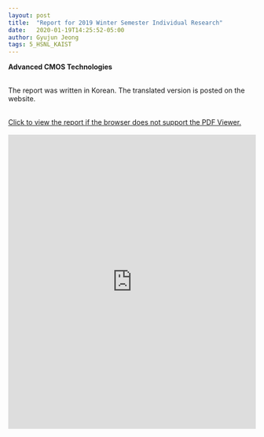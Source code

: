 ```yaml
---
layout: post
title:  "Report for 2019 Winter Semester Individual Research"
date:   2020-01-19T14:25:52-05:00
author: Gyujun Jeong
tags: 5_HSNL_KAIST
---
```


<b> Advanced CMOS Technologies </b><br>
<br>

The report was written in Korean. The translated version is posted on the website.

<br>
<a href="https://drive.google.com/file/d/1M2uJz2HvVgKDhjlwmt-HaznN_H3gbZpC/preview" target="_blank">Click to view the report if the browser does not support the PDF Viewer.</a><br><br>

<iframe src="https://drive.google.com/file/d/1M2uJz2HvVgKDhjlwmt-HaznN_H3gbZpC/preview" style="width:100%; height:600px;" frameborder="0"></iframe>


